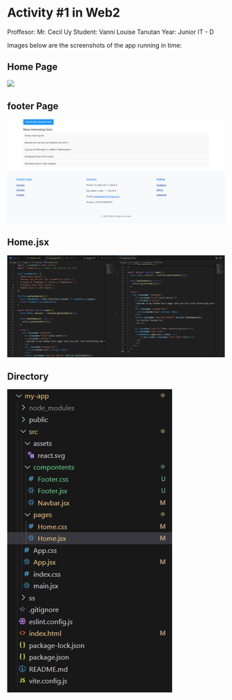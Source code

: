 # Activity #1 in Web2 
Proffesor: Mr. Cecil Uy
Student: Vanni Louise Tanutan 
Year: Junior IT - D


Images below are the screenshots of the app running in time: 

## Home Page 
<img src="ss\home.png>">

## footer Page 
<img src="ss\footer.png">

## Home.jsx 
<img src="ss\home.jsx.png">

## Directory 
<img src="ss\directory.png">
